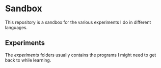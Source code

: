 # Sandbox #
This repository is a sandbox for the various experiments I do in different languages.

## Experiments ##
The *experiments* folders usually contains the programs I might need to get back to while learning.
